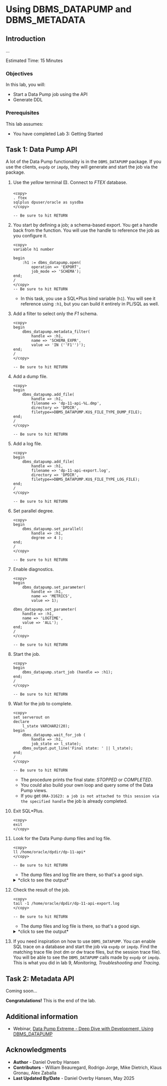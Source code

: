 # Using DBMS\_DATAPUMP and DBMS\_METADATA

## Introduction

...

Estimated Time: 15 Minutes

### Objectives

In this lab, you will:

* Start a Data Pump job using the API
* Generate DDL

### Prerequisites

This lab assumes:

- You have completed Lab 3: Getting Started

## Task 1: Data Pump API

A lot of the Data Pump functionality is in the `DBMS_DATAPUMP` package. If you use the clients, `expdp` or `impdp`, they will generate and start the job via the package. 

1. Use the *yellow* terminal 🟨. Connect to *FTEX* database.

    ```
    <copy>
    . ftex
    sqlplus dpuser/oracle as sysdba
    </copy>

    -- Be sure to hit RETURN
    ```

2. You start by defining a job; a schema-based export. You get a handle back from the function. You will use the handle to reference the job as you configure it.

    ```
    <copy>
    variable h1 number
    
    begin 
        :h1 := dbms_datapump.open(
            operation => 'EXPORT',
    	    job_mode => 'SCHEMA');
    end;
    /
    </copy>
    -- Be sure to hit RETURN
    ```

    * In this task, you use a SQL*Plus bind variable (`h1`). You will see it reference using `:h1`, but you can build it entirely in PL/SQL as well. 

3. Add a filter to select only the *F1* schema.

    ```
    <copy>
    begin
        dbms_datapump.metadata_filter(
            handle => :h1,
            name => 'SCHEMA_EXPR',
            value => 'IN (''F1'')');
    end;
    /
    </copy>

    -- Be sure to hit RETURN
    ```

4. Add a dump file.  

    ```
    <copy>
    begin
        dbms_datapump.add_file(
            handle => :h1,
            filename => 'dp-11-api-%L.dmp',
            directory => 'DPDIR',
            filetype=>DBMS_DATAPUMP.KU$_FILE_TYPE_DUMP_FILE);
    end;
    /
    </copy>

    -- Be sure to hit RETURN
    ```

5. Add a log file.

    ```
    <copy>
    begin
        dbms_datapump.add_file(
            handle => :h1,
            filename => 'dp-11-api-export.log',
            directory => 'DPDIR',
            filetype=>DBMS_DATAPUMP.KU$_FILE_TYPE_LOG_FILE);
    end;
    /
    </copy>

    -- Be sure to hit RETURN
    ```

6. Set parallel degree.

    ```
    <copy>
    begin
        dbms_datapump.set_parallel(
            handle => :h1,
            degree => 4 );
    end;
    /
    </copy>

    -- Be sure to hit RETURN
    ```

7. Enable diagnostics.

    ```
    <copy>
    begin 
        dbms_datapump.set_parameter(
            handle => :h1,
            name => 'METRICS',
            value => 1);

    dbms_datapump.set_parameter(
        handle => :h1,
        name => 'LOGTIME',
        value => 'ALL');      
    end;
    /
    </copy>

    -- Be sure to hit RETURN
    ```

8. Start the job.

    ```
    <copy>
    begin
        dbms_datapump.start_job (handle => :h1);
    end;
    /
    </copy>

    -- Be sure to hit RETURN
    ```

9. Wait for the job to complete.

    ```
    <copy>
    set serverout on
    declare
        l_state VARCHAR2(20);
    begin
        dbms_datapump.wait_for_job (
            handle => :h1,
            job_state => l_state);      
        dbms_output.put_line('Final state: ' || l_state);
    end;
    /
    </copy>

    -- Be sure to hit RETURN
    ```

    * The procedure prints the final state: *STOPPED* or *COMPLETED*.
    * You could also build your own loop and query some of the Data Pump views.
    * If you get `ORA-31623: a job is not attached to this session via the specified handle` the job is already completed.

10. Exit SQL*Plus.

    ```
    <copy>
    exit
    </copy>
    ```

11. Look for the Data Pump dump files and log file.

    ```
    <copy>
    ll /home/oracle/dpdir/dp-11-api*
    </copy>

    -- Be sure to hit RETURN
    ```

    * The dump files and log file are there, so that's a good sign.

    <details>
    <summary>*click to see the output*</summary>
    ``` text
    -rw-r-----. 1 oracle oinstall   794624 May  2 18:28 /home/oracle/dpdir/dp-11-api-01.dmp
    -rw-r-----. 1 oracle oinstall 17833984 May  2 18:28 /home/oracle/dpdir/dp-11-api-02.dmp
    -rw-r-----. 1 oracle oinstall  4243456 May  2 18:28 /home/oracle/dpdir/dp-11-api-03.dmp
    -rw-r--r--. 1 oracle oinstall     4607 May  2 18:28 /home/oracle/dpdir/dp-11-api-export.log
    ```
    </details> 

12. Check the result of the job.

    ```
    <copy>
    tail -1 /home/oracle/dpdir/dp-11-api-export.log
    </copy>

    -- Be sure to hit RETURN
    ```

    * The dump files and log file is there, so that's a good sign.

    <details>
    <summary>*click to see the output*</summary>
    ``` text
    02-MAY-25 18:28:13.253: Job "DPUSER"."SYS_EXPORT_SCHEMA_01" successfully completed at Fri May 2 18:28:13 2025 elapsed 0 00:00:10
    ```
    </details> 
    
13. If you need inspiration on how to use `DBMS_DATAPUMP`. You can enable SQL trace on a database and start the job via `expdp` or `impdp`. Find the matching trace file (not dm or dw trace files, but the session trace file). You will be able to see the `DBMS_DATAPUMP` calls made by `expdp` or `impdp`. This is what you did in lab 9, *Monitoring, Troubleshooting and Tracing*.

## Task 2: Metadata API

Coming soon...

**Congratulations!** This is the end of the lab.

## Additional information

* Webinar, [Data Pump Extreme - Deep Dive with Development, Using DBMS_DATAPUMP](https://www.youtube.com/watch?v=CUHcKHx_YvA&t=5205s)

## Acknowledgments

* **Author** - Daniel Overby Hansen
* **Contributors** - William Beauregard, Rodrigo Jorge, Mike Dietrich, Klaus Gronau, Alex Zaballa
* **Last Updated By/Date** - Daniel Overby Hansen, May 2025